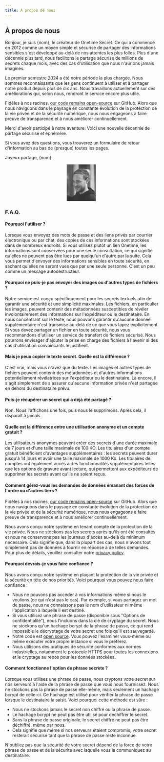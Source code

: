 ```yaml
---
title: À propos de nous
---
```


<article class="prose dark:prose-invert md:prose-lg lg:prose-xl">
  <h2>
    À propos de nous
  </h2>

  <p>
    Bonjour, je suis {nom}, le créateur de Onetime Secret. Ce qui a commencé en 2012 comme un moyen simple et sécurisé de partager des informations sensibles s'est développé au-delà de nos attentes les plus folles. Plus d'une décennie plus tard, nous facilitons le partage sécurisé de millions de secrets chaque mois, avec des cas d'utilisation que nous n'aurions jamais imaginés.
  </p>

  <p>
    Le premier semestre 2024 a été notre période la plus chargée. Nous sommes reconnaissants que les gens continuent à utiliser et à partager notre produit depuis plus de dix ans. Nous travaillons actuellement sur des améliorations qui, selon nous, rendront le service encore plus utile.
  </p>

  <p>
    Fidèles à nos racines, <a href="https://github.com/onetimesecret/onetimesecret">our code remains open-source</a> sur GitHub. Alors que nous naviguons dans le paysage en constante évolution de la protection de la vie privée et de la sécurité numérique, nous nous engageons à faire preuve de transparence et à nous améliorer continuellement.
  </p>

  <p>
    Merci d'avoir participé à notre aventure. Voici une nouvelle décennie de partage sécurisé et éphémère.
  </p>

  <p>
    Si vous avez des questions, vous trouverez un formulaire de retour d'information au bas de (presque) toutes les pages.
  </p>

  <p>
    Joyeux partage,
{nom}
  </p>

  <p style="margin-left: 40%; margin-right: 40%">
    <a
      href="https://delanotes.com/"
      title="Delano Mandelbaum"><img
        src="/public/etc/img/delano-g.png"
        width="95"
        height="120"
        border="0"
      /></a>
  </p>

  <h3>F.A.Q.</h3>

  <h4>Pourquoi l'utiliser ?</h4>
  <p>
    Lorsque vous envoyez des mots de passe et des liens privés par courrier électronique ou par chat, des copies de ces informations sont stockées dans de nombreux endroits. Si vous utilisez plutôt un lien Onetime, les informations sont conservées pour une seule consultation, ce qui signifie qu'elles ne peuvent pas être lues par quelqu'un d'autre par la suite. Cela vous permet d'envoyer des informations sensibles en toute sécurité, en sachant qu'elles ne seront vues que par une seule personne. C'est un peu comme un message autodestructeur.
  </p>

  <h4>Pourquoi ne puis-je pas envoyer des images ou d'autres types de fichiers ?</h4>
  <p>
    Notre service est conçu spécifiquement pour les secrets textuels afin de garantir une sécurité et une simplicité maximales. Les fichiers, en particulier les images, peuvent contenir des métadonnées susceptibles de révéler involontairement des informations sur l'expéditeur ou le destinataire. En nous concentrant sur le texte, nous pouvons garantir qu'aucune donnée supplémentaire n'est transmise au-delà de ce que vous tapez explicitement. Si vous devez partager un fichier en toute sécurité, nous vous recommandons d'utiliser un service de transfert de fichiers sécurisé. Nous pourrons envisager d'ajouter la prise en charge des fichiers à l'avenir si des cas d'utilisation convaincants le justifient.
  </p>

  <h4>Mais je peux copier le texte secret. Quelle est la différence ?</h4>
  <p>
    C'est vrai, mais vous n'avez que du texte. Les images et autres types de fichiers peuvent contenir des métadonnées et d'autres informations potentiellement révélatrices sur l'expéditeur ou le destinataire. Là encore, il s'agit simplement de s'assurer qu'aucune information privée n'est partagée en dehors du destinataire prévu.
  </p>

  <h4>Puis-je récupérer un secret qui a déjà été partagé ?</h4>
  <p>
    Non. Nous l'affichons une fois, puis nous le supprimons. Après cela, il disparaît à jamais.
  </p>

  <h4>Quelle est la différence entre une utilisation anonyme et un compte gratuit ?</h4>
  <p>
    Les utilisateurs anonymes peuvent créer des secrets d'une durée maximale de 7 jours et d'une taille maximale de 100 KO. Les titulaires d'un compte gratuit bénéficient d'avantages supplémentaires : les secrets peuvent durer jusqu'à 14 jours et avoir une taille maximale de 1000 Ko. Les titulaires de comptes ont également accès à des fonctionnalités supplémentaires telles que les options de gravure avant lecture, qui permettent aux expéditeurs de supprimer les secrets avant qu'ils ne soient reçus.
  </p>

  <h4>Comment gérez-vous les demandes de données émanant des forces de l'ordre ou d'autres tiers ?</h4>
  <p>
    Fidèles à nos racines, <a href="https://github.com/onetimesecret/onetimesecret">our code remains open-source</a> sur GitHub. Alors que nous naviguons dans le paysage en constante évolution de la protection de la vie privée et de la sécurité numérique, nous nous engageons à faire preuve de transparence et à nous améliorer continuellement.
  </p>
  <p>
    Nous avons conçu notre système en tenant compte de la protection de la vie privée. Nous ne stockons pas les secrets après qu'ils ont été consultés et nous ne conservons pas les journaux d'accès au-delà du minimum nécessaire. Cela signifie que, dans la plupart des cas, nous n'avons tout simplement pas de données à fournir en réponse à de telles demandes. Pour plus de détails, veuillez consulter notre <a href="/privacy">privacy policy</a>.
  </p>

  <h4>Pourquoi devrais-je vous faire confiance ?</h4>
  <p>
    Nous avons conçu notre système en plaçant la protection de la vie privée et la sécurité en tête de nos priorités. Voici pourquoi vous pouvez nous faire confiance :
  </p>
  <ul>
    <li>Nous ne pouvons pas accéder à vos informations même si nous le voulions (ce qui n'est pas le cas). Par exemple, si vous partagez un mot de passe, nous ne connaissons pas le nom d'utilisateur ni même l'application à laquelle il est destiné.</li>
    <li>Si vous utilisez une phrase de passe (disponible sous "Options de confidentialité"), nous l'incluons dans la clé de cryptage du secret. Nous ne stockons qu'un hachage bcrypt de la phrase de passe, ce qui rend impossible le décryptage de votre secret une fois qu'il est sauvegardé.</li>
    <li>Notre code est <a href="https://github.com/onetimesecret/onetimesecret">open source</a>. Vous pouvez l'examiner vous-même ou même exécuter votre propre instance si vous le préférez.</li>
    <li>Nous utilisons des pratiques de sécurité conformes aux normes industrielles, notamment le protocole HTTPS pour toutes les connexions et le cryptage au repos pour les données stockées.</li>
  </ul>

  <h4>Comment fonctionne l'option de phrase secrète ?</h4>
  <p>
    Lorsque vous utilisez une phrase de passe, nous cryptons votre secret sur nos serveurs à l'aide de la phrase de passe que vous nous fournissez. Nous ne stockons pas la phrase de passe elle-même, mais seulement un hachage bcrypt de celle-ci. Ce hachage est utilisé pour vérifier la phrase de passe lorsque le destinataire la saisit. Voici pourquoi cette méthode est sûre :
  </p>
  <ul>
    <li>Nous ne stockons jamais le secret non chiffré ou la phrase de passe.</li>
    <li>Le hachage bcrypt ne peut pas être utilisé pour déchiffrer le secret.</li>
    <li>Sans la phrase de passe originale, le secret chiffré ne peut pas être déchiffré, même par nous.</li>
    <li>Cela signifie que même si nos serveurs étaient compromis, votre secret resterait sécurisé tant que la phrase de passe reste inconnue.</li>
  </ul>
  <p>
    N'oubliez pas que la sécurité de votre secret dépend de la force de votre phrase de passe et de la sécurité avec laquelle vous la communiquez au destinataire.
  </p>
</article>
